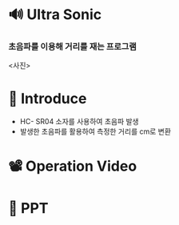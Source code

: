 # 🔊 Ultra Sonic
<h3>초음파를 이용해 거리를 재는 프로그램</h3>
<사진>

# 💁 Introduce
* HC- SR04 소자를 사용하여 초음파 발생
* 발생한 초음파를 활용하여 측정한 거리를 cm로 변환

# 📽️ Operation Video


# 📌 PPT
